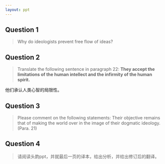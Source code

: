 ```yaml
---
layout: ppt
---
```


## Question 1 <badge text="Lin Jiacheng" />

> Why do ideologists prevent free flow of ideas?

## Question 2 <badge text="Zhou Kang" />

> Translate the following sentence in paragraph 22: **They accept the limitations of the human intellect and the infirmity of the human spirit.**

他们承认人类心智的局限性。

## Question 3 <badge text="Jin Zhenxian" />

> Please comment on the following statements: Their objective remains that of making the world over in the image of their dogmatic ideology. (Para. 21)

## Question 4 <badge text="Zhou Kang" />

> 请阅读头韵ppt，并就最后一页的译本，给出分析，并给出修订后的翻译。